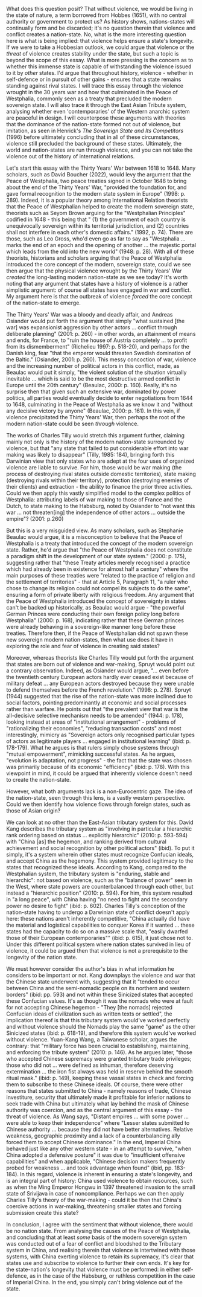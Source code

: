 
What does this question posit? That without violence, we would be living in the state of nature, a term borrowed from Hobbes (1651), with no central authority or government to protect us? As history shows, nations-states will continually form and be discarded; it's no question therein that violence and conflict creates a nation-state. No, what is the more interesting question here is what is being implied: that violence helps ensure a state's longevity. If we were to take a Hobbesian outlook, we could argue that violence or the *threat* of violence creates stability under the state, but such a topic is beyond the scope of this essay. What is more pressing is the concern as to whether this immense state is capable of withstanding the violence issued to it by *other* states. I'd argue that throughout history, violence - whether in self-defence or in pursuit of other gains - ensures that a state remains standing against rival states. I will trace this essay through the violence wrought in the 30 years war and how that culminated in the Peace of Westphalia, commonly seen as a treaty that precluded the modern sovereign state. I will also trace it through the East Asian Tribute system, analysing whether even 'contemporaries' of the Western anarchic system are peaceful in design. I will counterpose these arguments with theories that the dominance of the nation-state formed not out of violence, but imitation, as seen in Henrick's *The Sovereign State and Its Competitors* (1996) before ultimately concluding that in all of these circumstances, violence still precluded the background of these states. Ultimately, the world and nation-states are run through violence, and you can not take the violence out of the history of international relations.

Let's start this essay with the Thirty Years' War between 1618 to 1648. Many scholars, such as David Boucher (2022), would levy the argument that the Peace of Westphalia, two peace treaties signed in October 1648 to bring about the end of the Thirty Years' War, "provided the foundation for, and gave formal recognition to the modern state system in Europe" (1998: p. 289). Indeed, it is a popular theory among International Relation theorists that the Peace of Westphalian helped to create the modern sovereign state, theorists such as Seyom Brown arguing for the "Westphalian Principles" codified in 1648 - this being that " (1) the government of each country is unequivocally sovereign within its territorial jurisdiction, and (2) countries shall not interfere in each other's domestic affairs." (1992, p. 74). There are those, such as Leo Gross, who'd even go as far to say as "Westphalia ... marks the end of an epoch and the opening of another ... the majestic portal which leads from the old into the new world" (1948: p. 28). With all of these theorists, historians and scholars arguing that the Peace of Westphalia introduced the core concept of the modern, sovereign state, could we see then argue that the physical violence wrought by the Thirty Years' War *created* the long-lasting modern nation-state as we see today? It's worth noting that any argument that states have a history of violence is a rather simplistic argument: of course all states have engaged in war and conflict. My argument here is that the outbreak of violence *forced* the core concept of the nation-state to emerge.

The Thirty Years' War was a bloody and deadly affair, and Andreas Osiander would put forth the argument that simply "what sustained [the war] was expansionist aggression by other actors ... conflict through deliberate planning"  (2001: p. 260) - in other words, an attainment of means and ends, for France, to "ruin the house of Austria completely ... to profit from its dismemberment" (Richelieu 1997: p. 518-20), and perhaps for the Danish king, fear "that the emperor would threaten Swedish domination of the Baltic." (Osiander, 2001: p. 260). This messy concoction of war, violence and the increasing number of political actors in this conflict, made, as Beaulac would put it simply, "the violent solution of the situation virtually inevitable ... which is said to be the most destructive armed conflict in Europe until the 20th century" (Beaulac, 2000: p. 160). Really, it's no surprise then that given such an extensive war, dominated by power politics, all parties would eventually decide to enter negotiations from 1644 to 1648, culminating in the Peace of Westphalia as we know it and "without any decisive victory by anyone" (Beaulac, 2000: p. 161). In this vein, if violence precipitated the Thirty Years' War, then perhaps the root of the modern nation-state could be seen *through* violence.

The works of Charles Tilly would stretch this argument further, claiming mainly not only is the history of the modern nation-state surrounded by violence, but that "any state that failed to put considerable effort into war making was likely to disappear" (Tilly, 1985: 184), bringing forth this Darwinian view that only states who are adept at the four uses of organized violence are liable to survive. For him, those would be war making (the process of destroying rival states outside domestic territories), state making (destroying rivals within their territory), protection (destroying enemies of their clients) and extraction - the ability to finance the prior three activities. Could we then apply this vastly simplified model to the complex politics of Westphalia: attributing labels of war making to those of France and the Dutch, to state making to the Habsburg, noted by Osiander to "not want this war ... not threaten[ing] the independence of other actors ... outside the empire"? (2001: p.260)

But this is a very misguided view. As many scholars, such as Stephanie Beaulac would argue, it is a misconception to believe that the Peace of Westphalia is a treaty that introduced the concept of the modern sovereign state. Rather, he'd argue that "the Peace of Westphalia does not constitute a paradigm shift in the development of our state system." (2000: p. 175), suggesting rather that "these Treaty articles merely recognised a practice which had already been in existence for almost half a century" where the main purposes of these treaties were "related to the practice of religion and the settlement of territories" - that at Article 5, Paragraph 11, "a ruler who chose to change its religion could not compel its subjects to do the same", ensuring a form of private liberty with religious freedom. Any argument that the Peace of Westphalia introduced the concept of sovereignty in states can't be backed up historically, as Beaulac would argue - "the powerful German Princes were conducting their own foreign policy long before Westphalia" (2000: p. 168), indicating rather that these German princes were already behaving in a sovereign-like manner long before these treaties. Therefore then, if the Peace of Westphalian did not spawn these new sovereign modern nation-states, then what use does it have in exploring the role and fear of violence in creating said states? 

Moreover, whereas theorists like Charles Tilly would put forth the argument that states are born out of violence and war-making, Spruyt would point out a contrary observation. Indeed, as Osiander would argue, "... even before the twentieth century European actors hardly ever ceased exist because of military defeat ... any European actors destroyed because they were unable to defend themselves before the French revolution." (1998: p. 278). Spruyt (1944) suggested that the rise of the nation-state was more inclined due to social factors, pointing predominantly at economic and social processes rather than warfare. He points out that "the prevalent view that war is the all-decisive selective mechanism needs to be amended" (1944: p. 178), looking instead at areas of "institutional arrangement" - problems of "rationalizing their economies", "reducing transaction costs" and most interestingly, mimicry as "Sovereign actors only recognised particular types of actors as legitimate players ... engaged in institutional learning" (ibid: p. 178-179). What he argues is that rulers simply chose systems through "mutual empowerment", mimicking successful states. As he argues, "evolution is adaptation, not progress" - the fact that the state was chosen was primarily because of its economic "efficiency" (ibid: p. 178). With this viewpoint in mind, it could be argued that inherently violence doesn't need to create the nation-state.

However, what both arguments lack is a non-Eurocentric gaze. The idea of the nation-state, seen through this lens, is a vastly western perspective. Could we then identify how violence flows through foreign states, such as those of Asian origin?

We can look at no other than the East-Asian tributary system for this. David Kang describes the tributary system as "involving in particular a hierarchic rank ordering based on status ... explicitly hierarchic" (2010: p. 593-594) with "China [as] the hegemon, and ranking derived from cultural achievement and social recognition by other political actors" (ibid). To put it simply, it's a system wherein other states must recognize Confucian ideals, and accept China as the hegemony. This system provided legitimacy to the states that recognized these ideals. According to Kang, compared to the Westphalian system, the tributary system is "enduring, stable and hierarchic": not based on violence, such as the "balance of power" seen in the West, where state powers are counterbalanced through each other, but instead a "hierarchic position" (2010: p. 594). For him, this system resulted in "a long peace", with China having "no need to fight and the secondary power no desire to fight" (ibid: p. 602). Charles Tilly's conception of the nation-state having to undergo a Darwinian state of conflict doesn't apply here: these nations aren't inherently competitive, "China actually did have the material and logistical capabilities to conquer Korea if it wanted ... these states had the capacity to do so on a massive scale that, "easily dwarfed those of their European contemporaries"" (ibid: p. 615), it just chose not to. Under this different political system where nation states survived in lieu of violence, it could be argued then that violence is not a prerequisite to the longevity of the nation state.

We must however consider the author's bias in what information he considers to be important or not. Kang downplays the violence and war that the Chinese state underwent with, suggesting that it "tended to occur between China and the semi-nomadic people on its northern and western borders" (ibid: pp. 593) and not within these Sinicized states that accepted these Confucian values. It's as though it was the nomads who were at fault for not accepting Chinese hegemon - "They [the nomads] rejected Confucian ideas of civilization such as written texts or settled", the implication thereof is that this tributary system would've worked perfectly and without violence should the Nomads play the same "game" as the other Sinicized states (ibid: p. 618-19), and therefore this system would've worked without violence. Yuan-Kang Wang, a Taiwanese scholar, argues the contrary: that "military force has been crucial to establishing, maintaining, and enforcing the tribute system" (2010: p. 146). As he argues later, "those who accepted Chinese supremacy were granted tributary trade privileges; those who did not ... were defined as inhuman, therefore deserving extermination ... the iron fist always was held in reserve behind the smooth ritual mask." (ibid: p. 149), keeping these vassal states in check and forcing them to subscribe to these Chinese ideals. Of course, there were other reasons that states submitted to China - namely reasons of trade, Chinese investiture, security that ultimately made it profitable for inferior nations to seek trade with China but ultimately what lay behind the mask of Chinese authority was coercion, and as the central argument of this essay - the threat of violence. As Wang says, "Distant empires ... with some power ... were able to keep their independence" where "Lesser states submitted to Chinese authority ... because they did not have better alternatives. Relative weakness, geographic proximity and a lack of a counterbalancing ally forced them to accept Chinese dominance." In the end, Imperial China behaved just like any other western state - in an attempt to survive, "when China adopted a defensive posture" it was due to "insufficient offensive capabilities" and when applicable, "Chinese decision makers frequently probed for weakness ... and took advantage when found" (ibid, pp. 183-184). In this regard, violence is inherent in ensuring a state's longevity, and is an integral part of history: China used violence to obtain resources, such as when the Ming Emperor Hongwu in 1397 threatened invasion to the small state of Srivijava in case of noncompliance. Perhaps we can then apply Charles Tilly's theory of the war-making - could it be then that China's coercive actions in war-making, threatening smaller states and forcing submission create this state?

In conclusion, I agree with the sentiment that without violence, there would be no nation state. From analysing the causes of the Peace of Westphalia, and concluding that at least *some* basis of the modern sovereign system was conducted out of a fear of conflict and bloodshed to the Tributary system in China, and realising therein that violence is intertwined with those systems, with China exerting violence to retain its supremacy, it's clear that states use and subscribe to violence to further their own ends. It's key for the state-nation's longevity that violence must be performed: in either self-defence, as in the case of the Habsburg, or ruthless competition in the case of Imperial China. In the end, you simply can't bring violence out of the state.